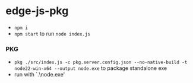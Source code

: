 
# edge-js-pkg

- `npm i`
- `npm start` to run `node index.js`


### PKG
- `pkg ./src/index.js -c pkg.server.config.json --no-native-build -t node22-win-x64 --output node.exe` to package standalone exe
- run with `.\node.exe'



